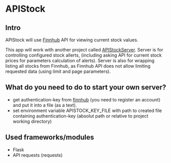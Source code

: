 # APIStock

## Intro

APIStock will use [Finnhub](https://finnhub.io/) API for viewing current stock values.

This app will work with another project called [APIStockServer](https://github.com/MateuszKon/APIStockServer).
Server is for controlling configured stock allerts, (including asking API for current stock prices for parameters 
calculation of alerts). 
Server is also for wrapping listing all stocks from Finnhub, as Finnhub API does not allow limiting requested data 
(using limit and page parameters).  

## What do you need to do to start your own server?

- get authentication-key from [finnhub](https://finnhub.io/dashboard) (you need to register an account) and put it into a file (as a text).
- set environment variable APISTOCK_KEY_FILE with path to created file containing authentication-key (absolut path or relative to project working directory)

## Used frameworks/modules

- Flask
- API requests (requests)